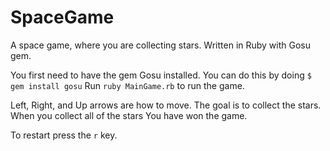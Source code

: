 SpaceGame
=========

A space game, where you are collecting stars. Written in Ruby with Gosu gem.

You first need to have the gem Gosu installed. You can do this by doing
`$  gem install gosu`
Run `ruby MainGame.rb` to run the game.

Left, Right, and Up arrows are how to move. The goal is to collect the stars. When you collect all of the stars
You have won the game. 

To restart press the `r` key. 
